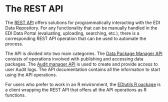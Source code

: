 # The REST API

The [REST API](https://pastaplus-core.readthedocs.io/en/latest/doc_tree/about.html) offers solutions for programmatically interacting with the EDI Data Repository. For any functionality that can be manually handled in the EDI Data Portal (evaluating, uploading, searching, etc.), there is a corresponding REST API operation that can be used to automate the process.

The API is divided into two main categories. The [Data Package Manager API](https://pastaplus-core.readthedocs.io/en/latest/doc_tree/pasta_api/data_package_manager_api.html) consists of operations involved with publishing and accessing data packages. The [Audit manager API](https://pastaplus-core.readthedocs.io/en/latest/doc_tree/pasta_api/audit_manager_api.html) is used to create and provide access to user Audit logs. The API documentation contains all the information to start using the API operations.

For users who prefer to work in an R environment, the [EDIutils R package](https://ediorg.github.io/EDIutils/) is a client wrapping the REST API that offers all the API operations as R functions. 
